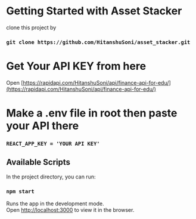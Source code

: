 # Getting Started with Asset Stacker

clone this project by

### `git clone https://github.com/HitanshuSoni/asset_stacker.git`


# Get Your API KEY from here

Open [https://rapidapi.com/HitanshuSoni/api/finance-api-for-edu/](https://rapidapi.com/HitanshuSoni/api/finance-api-for-edu/)

# Make a .env file in root then paste your API there

### `REACT_APP_KEY = 'YOUR API KEY'`

## Available Scripts

In the project directory, you can run:

### `npm start`

Runs the app in the development mode.\
Open [http://localhost:3000](http://localhost:3000) to view it in the browser.


